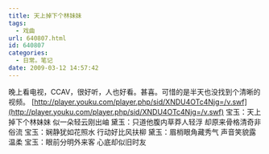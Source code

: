 ```yaml
---
title: 天上掉下个林妹妹
tags:
  - 戏曲
url: 640807.html
id: 640807
categories:
  - 日常。笔记
date: 2009-03-12 14:57:42
---
```


晚上看电视，CCAV，很好听，人也好看。甚喜。可惜的是半天也没找到个清晰的视频。
[http://player.youku.com/player.php/sid/XNDU4OTc4Njg=/v.swf](http://player.youku.com/player.php/sid/XNDU4OTc4Njg=/v.swf)
宝玉：天上掉下个林妹妹
似一朵轻云刚出岫
黛玉：只道他腹内草莽人轻浮
却原来骨格清奇非俗流
宝玉：娴静犹如花照水
行动好比风扶柳
黛玉：眉梢眼角藏秀气
声音笑貌露温柔
宝玉：眼前分明外来客
心底却似旧时友